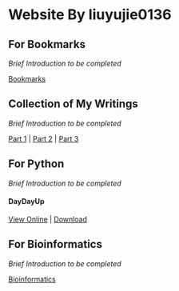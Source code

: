# Website By liuyujie0136
## For Bookmarks
*Brief Introduction to be completed*

[Bookmarks](../Bookmarks)

## Collection of My Writings
*Brief Introduction to be completed*

[Part 1](../writingfiles/Part1) | [Part 2](../writingfiles/Part2) | [Part 3](../writingfiles/Part3)

## For Python
*Brief Introduction to be completed*

#### DayDayUp
[View Online](../pythonfiles/DayDayUp) | [Download](../blob/master/pythonfiles/DayDayUp.py)

## For Bioinformatics
*Brief Introduction to be completed*

[Bioinformatics](../bioinfofiles/Bioinfo-test)

